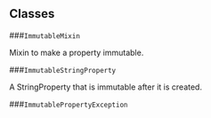 # 










## Classes
    
    
###`ImmutableMixin`

 Mixin to make a property immutable.
  

        
        
            

        

    
    
###`ImmutableStringProperty`

 A StringProperty that is immutable after it is created.
  

        
        
            

        

    
    
###`ImmutablePropertyException`



        
        
            

        

    
